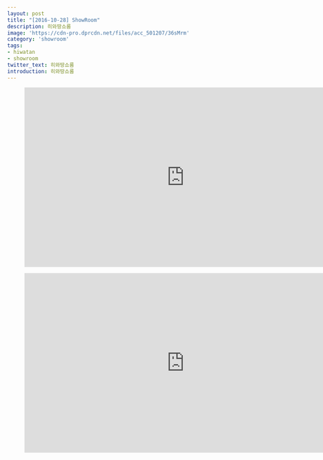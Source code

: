 ```yaml
---
layout: post
title: "[2016-10-28] ShowRoom"
description: 히와땅쇼룸
image: 'https://cdn-pro.dprcdn.net/files/acc_501207/36sMrm'
category: 'showroom'
tags:
- hiwatan
- showroom
twitter_text: 히와땅쇼룸
introduction: 히와땅쇼룸
---
```

<figure class="video_container">
<iframe width="740" height="416" src="https://serviceapi.nmv.naver.com/flash/convertIframeTag.nhn?vid=BDF02EE59E54DF13975756E96DADAFE82E80&outKey=V128928e44c07484680cda138c997517b84ee24b159d8774232a8a138c997517b84ee" frameborder="no" scrolling="no" webkitallowfullscreen mozallowfullscreen allowfullscreen></iframe>
</figure>

<figure class="video_container">
<iframe width="740" height="416" src="https://serviceapi.nmv.naver.com/flash/convertIframeTag.nhn?vid=738311AFF290F5E83E4126AE0E820EF3DC32&outKey=V1264e29409859b05de6d73e2133f63c7459e2526faeef7d45c5c73e2133f63c7459e" frameborder="no" scrolling="no" webkitallowfullscreen mozallowfullscreen allowfullscreen></iframe>
</figure>
